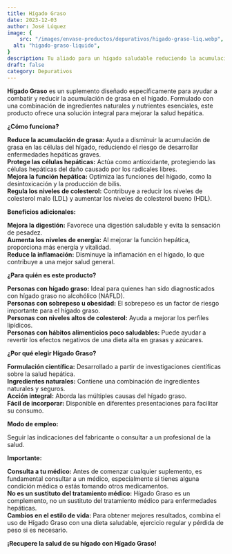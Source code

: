 ```yaml
---
title: Hígado Graso
date: 2023-12-03
author: José Lúquez
image: {
 	src: "/images/envase-productos/depurativos/higado-graso-liq.webp",
  alt: "higado-graso-liquido",
}
description: Tu aliado para un hígado saludable reduciendo la acumulación de grasa en el hígado
draft: false
category: Depurativos
---
```

**Hígado Graso** es un suplemento diseñado específicamente para ayudar a combatir y reducir la acumulación de grasa en el hígado. Formulado con una combinación de ingredientes naturales y nutrientes esenciales, este producto ofrece una solución integral para mejorar la salud hepática.

**¿Cómo funciona?**

**Reduce la acumulación de grasa:** Ayuda a disminuir la acumulación de grasa en las células del hígado, reduciendo el riesgo de desarrollar enfermedades hepáticas graves.   
**Protege las células hepáticas:** Actúa como antioxidante, protegiendo las células hepáticas del daño causado por los radicales libres.   
**Mejora la función hepática:** Optimiza las funciones del hígado, como la desintoxicación y la producción de bilis.   
**Regula los niveles de colesterol:** Contribuye a reducir los niveles de colesterol malo (LDL) y aumentar los niveles de colesterol bueno (HDL).   

**Beneficios adicionales:**

**Mejora la digestión:** Favorece una digestión saludable y evita la sensación de pesadez.   
**Aumenta los niveles de energía:** Al mejorar la función hepática, proporciona más energía y vitalidad.   
**Reduce la inflamación:** Disminuye la inflamación en el hígado, lo que contribuye a una mejor salud general.   

**¿Para quién es este producto?**

**Personas con hígado graso:** Ideal para quienes han sido diagnosticados con hígado graso no alcohólico (NAFLD).   
**Personas con sobrepeso u obesidad:** El sobrepeso es un factor de riesgo importante para el hígado graso.   
**Personas con niveles altos de colesterol:** Ayuda a mejorar los perfiles lipídicos.   
**Personas con hábitos alimenticios poco saludables:** Puede ayudar a revertir los efectos negativos de una dieta alta en grasas y azúcares.   

**¿Por qué elegir Hígado Graso?**

**Formulación científica:** Desarrollado a partir de investigaciones científicas sobre la salud hepática.   
**Ingredientes naturales:** Contiene una combinación de ingredientes naturales y seguros.   
**Acción integral:** Aborda las múltiples causas del hígado graso.   
**Fácil de incorporar:** Disponible en diferentes presentaciones para facilitar su consumo.   

**Modo de empleo:**

Seguir las indicaciones del fabricante o consultar a un profesional de la salud.

**Importante:**

**Consulta a tu médico:** Antes de comenzar cualquier suplemento, es fundamental consultar a un médico, especialmente si tienes alguna condición médica o estás tomando otros medicamentos.   
**No es un sustituto del tratamiento médico:** Hígado Graso es un complemento, no un sustituto del tratamiento médico para enfermedades hepáticas.   
**Cambios en el estilo de vida:** Para obtener mejores resultados, combina el uso de Hígado Graso con una dieta saludable, ejercicio regular y pérdida de peso si es necesario.   

**¡Recupere la salud de su hígado con Hígado Graso!**